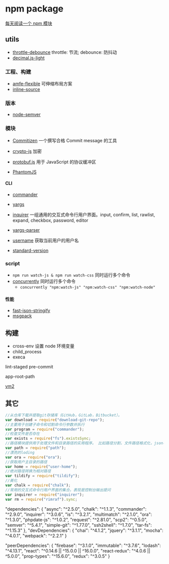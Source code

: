# npm package

[每天阅读一个 npm 模块](https://github.com/parro-it/awesome-micro-npm-packages)

## utils

- [throttle-debounce](https://github.com/niksy/throttle-debounce) throttle: 节流; debounce: 防抖动
- [decimal.js-light](https://www.npmjs.com/package/decimal.js-light)

### 工程、构建

- [amfe-flexible](https://www.npmjs.com/package/amfe-flexible) 可伸缩布局方案
- [inline-source](https://www.npmjs.com/package/inline-source)

### 版本

- [node-semver](https://github.com/npm/node-semver)

### 模块

- [Commitizen](https://www.npmjs.com/package/commitizen) 一个撰写合格 Commit message 的工具
- [crypto-js](https://www.npmjs.com/package/crypto-js) 加密
- [protobuf.js](https://github.com/dcodeIO/protobuf.js) 用于 JavaScript 的协议缓冲区

- [PhantomJS](https://github.com/ariya/phantomjs)

#### CLI

- [commander](https://github.com/tj/commander.js)
- [yargs](https://github.com/yargs/yargs)
- [inquirer](https://github.com/SBoudrias/Inquirer.js) 一组通用的交互式命令行用户界面。input, confirm, list, rawlist, expand, checkbox, password, editor
- [yargs-parser](https://www.npmjs.com/package/yargs-parser)

- [username](https://www.npmjs.com/package/username) 获取当前用户的用户名

- [standard-version](https://github.com/conventional-changelog/standard-version)

### script

- `npm run watch-js & npm run watch-css` 同时运行多个命令
- [concurrently](https://www.npmjs.com/package/concurrently) 同时运行多个命令
  - `concurrently "npm:watch-js" "npm:watch-css" "npm:watch-node"`

#### 性能

- [fast-json-stringify](https://www.npmjs.com/package/fast-json-stringify)
- [msgpack](https://www.npmjs.com/package/msgpack)

## 构建

- cross-env 设置 node 环境变量
- child_process
- execa

lint-staged
pre-commit

app-root-path

[vm2](https://github.com/patriksimek/vm2)

## 其它

```javascript
//从仓库下载并提取git存储库（GitHub，GitLab，Bitbucket）。
var download = require("download-git-repo");
//主要用于创建子命令和切割命令行参数并执行
var program = require("commander");
//检查文件是否存在
var exists = require("fs").existsSync;
//路径模块提供用于处理文件和目录路径的实用程序。 比如路径分割，文件路径格式化，json格式化等
var path = require("path");
//漂亮的loding
var ora = require("ora");
//获取用户主目录的路径
var home = require("user-home");
//绝对路径转换为相对路径
var tildify = require("tildify");
//美化
var chalk = require("chalk");
//常用的交互式命令行用户界面的集合。表现是控制台输出提问
var inquirer = require("inquirer");
var rm = require("rimraf").sync;
```

"dependencies": {
"async": "^2.5.0",
"chalk": "^1.1.3",
"commander": "^2.9.0",
"inquirer": "^3.0.6",
"is": "^3.2.1",
"multimatch": "^2.1.0",
"ora": "^1.3.0",
"phpdate-js": "^1.0.2",
"request": "^2.81.0",
"scp2": "^0.5.0",
"semver": "^5.4.1",
"simple-git": "^1.77.0",
"ssh2shell": "^1.7.0",
"tar-fs": "^1.15.3"
},
"devDependencies": {
"chai": "^4.1.2",
"jquery": "^3.1.1",
"mocha": "^4.0.1",
"webpack": "^2.2.1"
}

"peerDependencies": {
"firebase": "^3.1.0",
"immutable": "^3.7.6",
"lodash": "^4.13.1",
"react": "^0.14.6 || ^15.0.0 || ^16.0.0",
"react-redux": "^4.0.6 || ^5.0.0",
"prop-types": "^15.6.0",
"redux": "^3.0.5"
}
